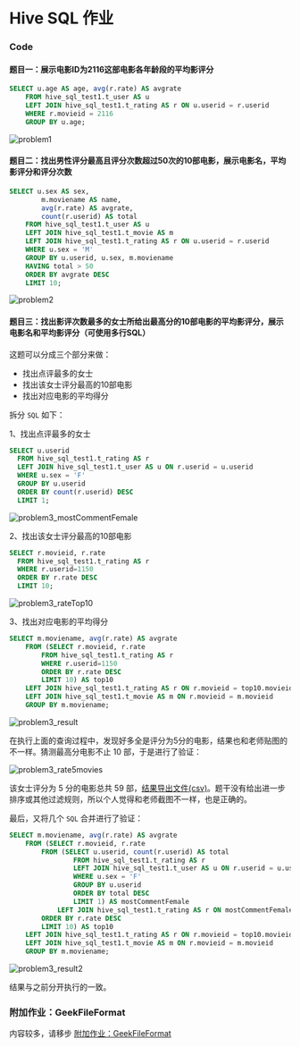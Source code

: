 # Hive SQL 作业

### Code


#### 题目一：展示电影ID为2116这部电影各年龄段的平均影评分

``` SQL
SELECT u.age AS age, avg(r.rate) AS avgrate
    FROM hive_sql_test1.t_user AS u
    LEFT JOIN hive_sql_test1.t_rating AS r ON u.userid = r.userid
    WHERE r.movieid = 2116
    GROUP BY u.age;
```

![problem1](problem1_hive_20210807201049_2196f8ba-351e-406d-9ab3-f4fc92d5ba71.png)

#### 题目二：找出男性评分最高且评分次数超过50次的10部电影，展示电影名，平均影评分和评分次数

``` SQL
SELECT u.sex AS sex, 
        m.moviename AS name, 
        avg(r.rate) AS avgrate, 
        count(r.userid) AS total 
    FROM hive_sql_test1.t_user AS u 
    LEFT JOIN hive_sql_test1.t_movie AS m 
    LEFT JOIN hive_sql_test1.t_rating AS r ON u.userid = r.userid
    WHERE u.sex = 'M'
    GROUP BY u.userid, u.sex, m.moviename
    HAVING total > 50
    ORDER BY avgrate DESC 
    LIMIT 10;
```

![problem2](problem2_hive_20210807221832_6d8ad571-b5d3-42a3-a54e-43e335399e83.png)


#### 题目三：找出影评次数最多的女士所给出最高分的10部电影的平均影评分，展示电影名和平均影评分（可使用多行SQL）

这题可以分成三个部分来做：

- 找出点评最多的女士
- 找出该女士评分最高的10部电影
- 找出对应电影的平均得分

拆分 `SQL` 如下：

1、找出点评最多的女士

``` SQL
SELECT u.userid
  FROM hive_sql_test1.t_rating AS r
  LEFT JOIN hive_sql_test1.t_user AS u ON r.userid = u.userid
  WHERE u.sex = 'F'
  GROUP BY u.userid 
  ORDER BY count(r.userid) DESC
  LIMIT 1;
```

![problem3_mostCommentFemale](problem3_mostCommentFemale.png)

2、找出该女士评分最高的10部电影

``` SQL
SELECT r.movieid, r.rate 
  FROM hive_sql_test1.t_rating AS r 
  WHERE r.userid=1150
  ORDER BY r.rate DESC
  LIMIT 10;
```

![problem3_rateTop10](problem3_rateTop10.png)

3、找出对应电影的平均得分

``` SQL
SELECT m.moviename, avg(r.rate) AS avgrate
    FROM (SELECT r.movieid, r.rate 
        FROM hive_sql_test1.t_rating AS r 
        WHERE r.userid=1150
        ORDER BY r.rate DESC
        LIMIT 10) AS top10 
    LEFT JOIN hive_sql_test1.t_rating AS r ON r.movieid = top10.movieid
    LEFT JOIN hive_sql_test1.t_movie AS m ON r.movieid = m.movieid 
    GROUP BY m.moviename;
```

![problem3_result](problem3_result.png)

在执行上面的查询过程中，发现好多全是评分为5分的电影，结果也和老师贴图的不一样。猜测最高分电影不止 10 部，于是进行了验证：

![problem3_rate5movies](problem3_rate5movies.png)

该女士评分为 5 分的电影总共 59 部，[结果导出文件(csv)](mostCommentFemale_rate5movies.csv)。题干没有给出进一步排序或其他过滤规则，所以个人觉得和老师截图不一样，也是正确的。

最后，又将几个 `SQL` 合并进行了验证：

``` SQL
SELECT m.moviename, avg(r.rate) AS avgrate
    FROM (SELECT r.movieid, r.rate 
        FROM (SELECT u.userid, count(r.userid) AS total
                FROM hive_sql_test1.t_rating AS r
                LEFT JOIN hive_sql_test1.t_user AS u ON r.userid = u.userid
                WHERE u.sex = 'F'
                GROUP BY u.userid 
                ORDER BY total DESC
                LIMIT 1) AS mostCommentFemale
            LEFT JOIN hive_sql_test1.t_rating AS r ON mostCommentFemale.userid = r.userid
        ORDER BY r.rate DESC
        LIMIT 10) AS top10 
    LEFT JOIN hive_sql_test1.t_rating AS r ON r.movieid = top10.movieid
    LEFT JOIN hive_sql_test1.t_movie AS m ON r.movieid = m.movieid 
    GROUP BY m.moviename;
```

![problem3_result2](problem3_result2.png)

结果与之前分开执行的一致。

### 附加作业：GeekFileFormat

内容较多，请移步 [附加作业：GeekFileFormat](format/)